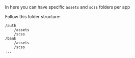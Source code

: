 In here you can have specific `assets` and `scss` folders per app

Follow this folder structure:

```
/auth
    /assets
    /scss
/bank
    /assets
    /scss
...
```
